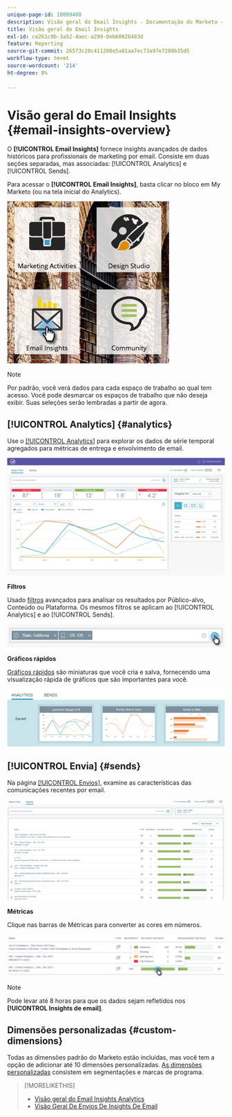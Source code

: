 ```yaml
---
unique-page-id: 10099408
description: Visão geral do Email Insights - Documentação do Marketo - Documentação do produto
title: Visão geral do Email Insights
exl-id: ce261c9b-3a52-4aec-a299-0eb60026483d
feature: Reporting
source-git-commit: 26573c20c411208e5a01aa7ec73a97e7208b35d5
workflow-type: tm+mt
source-wordcount: '214'
ht-degree: 0%

---
```


# Visão geral do Email Insights {#email-insights-overview}

O **[!UICONTROL Email Insights]** fornece insights avançados de dados históricos para profissionais de marketing por email. Consiste em duas seções separadas, mas associadas: [!UICONTROL Analytics] e [!UICONTROL Sends].

Para acessar o **[!UICONTROL Email Insights]**, basta clicar no bloco em My Marketo (ou na tela inicial do Analytics).

![](assets/icon.png)

>[!NOTE]
>
>Por padrão, você verá dados para cada espaço de trabalho ao qual tem acesso. Você pode desmarcar os espaços de trabalho que não deseja exibir. Suas seleções serão lembradas a partir de agora.

## [!UICONTROL Analytics] {#analytics}

Use o [[!UICONTROL Analytics]](/help/marketo/product-docs/reporting/email-insights/email-insights-analytics-overview.md) para explorar os dados de série temporal agregados para métricas de entrega e envolvimento de email.

![](assets/emailanalytics.jpg)

**Filtros**

Usado [filtros](/help/marketo/product-docs/reporting/email-insights/filtering-in-email-insights.md) avançados para analisar os resultados por Público-alvo, Conteúdo ou Plataforma. Os mesmos filtros se aplicam ao [!UICONTROL Analytics] e ao [!UICONTROL Sends].

![](assets/filter.png)

**Gráficos rápidos**

[Gráficos rápidos](/help/marketo/product-docs/reporting/email-insights/email-insights-quick-charts.md) são miniaturas que você cria e salva, fornecendo uma visualização rápida de gráficos que são importantes para você.

![](assets/three.png)

## [!UICONTROL Envia] {#sends}

Na página [[!UICONTROL Envios]](/help/marketo/product-docs/reporting/email-insights/email-insights-sends-overview.md), examine as características das comunicações recentes por email.

![](assets/two.png)

**Métricas**

Clique nas barras de Métricas para converter as cores em números.

![](assets/delivery-metrics.png)

>[!NOTE]
>
>Pode levar até 8 horas para que os dados sejam refletidos nos **[!UICONTROL Insights de email]**.

## Dimensões personalizadas {#custom-dimensions}

Todas as dimensões padrão do Marketo estão incluídas, mas você tem a opção de adicionar até 10 dimensões personalizadas. [As dimensões personalizadas](/help/marketo/product-docs/reporting/email-insights/custom-dimensions-for-email-insights.md) consistem em segmentações e marcas de programa.

>[!MORELIKETHIS]
>
>* [Visão geral do Email Insights Analytics](/help/marketo/product-docs/reporting/email-insights/email-insights-analytics-overview.md)
>* [Visão Geral De Envios De Insights De Email](/help/marketo/product-docs/reporting/email-insights/email-insights-sends-overview.md)
